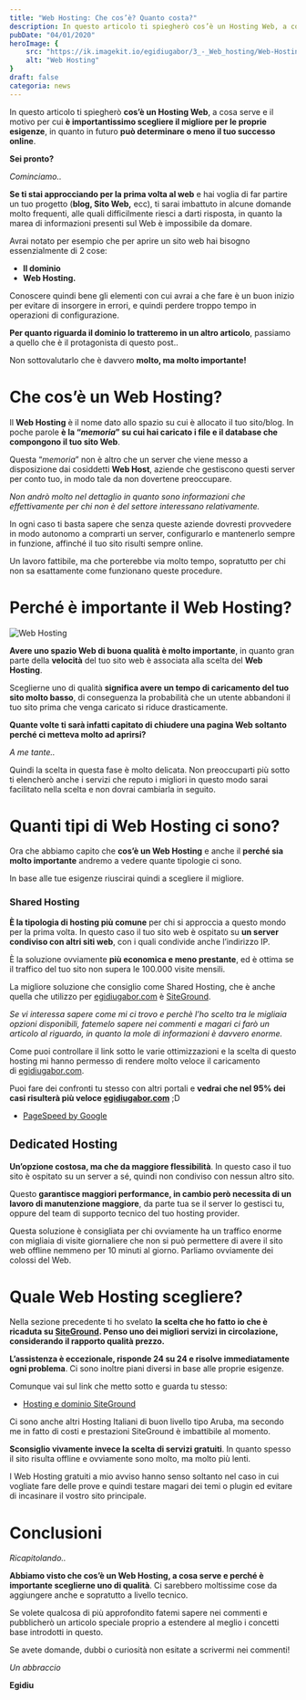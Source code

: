```yaml
---
title: "Web Hosting: Che cos’è? Quanto costa?"
description: In questo articolo ti spiegherò cos’è un Hosting Web, a cosa serve principalmente e anche il motivo per cui è importantissimo scegliere il migliore per le proprie esigenze
pubDate: "04/01/2020"
heroImage: {
    src: "https://ik.imagekit.io/egidiugabor/3_-_Web_hosting/Web-Hosting.jpg.webp?updatedAt=1685782933024",
    alt: "Web Hosting"
}
draft: false
categoria: news 
---
```

In questo articolo ti spiegherò **cos’è un Hosting Web**, a cosa serve e il motivo per cui **è importantissimo scegliere il migliore per le proprie esigenze**, in quanto in futuro **può determinare o meno il tuo successo online**.

**Sei pronto?**

*Cominciamo..*

**Se ti stai approcciando per la prima volta al web** e hai voglia di far partire un tuo progetto (**blog, Sito Web,** ecc), ti sarai imbattuto in alcune domande molto frequenti, alle quali difficilmente riesci a darti risposta, in quanto la marea di informazioni presenti sul Web è impossibile da domare.

Avrai notato per esempio che per aprire un sito web hai bisogno essenzialmente di 2 cose:

- **Il dominio**
- **Web Hosting.**

Conoscere quindi bene gli elementi con cui avrai a che fare è un buon inizio per evitare di insorgere in errori, e quindi perdere troppo tempo in operazioni di configurazione.

**Per quanto riguarda il dominio lo tratteremo in un altro articolo**, passiamo a quello che è il protagonista di questo post..

Non sottovalutarlo che è davvero **molto, ma molto importante!**

# **Che cos’è un Web Hosting?**

Il **Web Hosting** è il nome dato allo spazio su cui è allocato il tuo sito/blog. In poche parole **è la “*memoria*” su cui hai caricato i file e il database che compongono il tuo sito Web**.

Questa “*memoria*” non è altro che un server che viene messo a disposizione dai cosiddetti **Web Host**, aziende che gestiscono questi server per conto tuo, in modo tale da non dovertene preoccupare.

*Non andrò molto nel dettaglio in quanto sono informazioni che effettivamente per chi non è del settore interessano relativamente.*

In ogni caso ti basta sapere che senza queste aziende dovresti provvedere in modo autonomo a comprarti un server, configurarlo e mantenerlo sempre in funzione, affinché il tuo sito risulti sempre online.

Un lavoro fattibile, ma che porterebbe via molto tempo, sopratutto per chi non sa esattamente come funzionano queste procedure.

# **Perché è importante il Web Hosting?**

![Web Hosting](https://ik.imagekit.io/egidiugabor/3_-_Web_hosting/Web_hosting.jpg.webp?updatedAt=1685783154811)

**Avere uno spazio Web di buona qualità è molto importante**, in quanto gran parte della **velocità** del tuo sito web è associata alla scelta del **Web Hosting**.

Sceglierne uno di qualità **significa avere un tempo di caricamento del tuo sito molto basso**, di conseguenza la probabilità che un utente abbandoni il tuo sito prima che venga caricato si riduce drasticamente.

**Quante volte ti sarà infatti capitato di chiudere una pagina Web soltanto perché ci metteva molto ad aprirsi?**

*A me tante..*

Quindi la scelta in questa fase è molto delicata. Non preoccuparti più sotto ti elencherò anche i servizi che reputo i migliori in questo modo sarai facilitato nella scelta e non dovrai cambiarla in seguito.

# **Quanti tipi di Web Hosting ci sono?**

Ora che abbiamo capito che **cos’è un Web Hosting** e anche il **perché sia molto importante** andremo a vedere quante tipologie ci sono.

In base alle tue esigenze riuscirai quindi a scegliere il migliore.

### **Shared Hosting**

**È la tipologia di hosting più comune** per chi si approccia a questo mondo per la prima volta. In questo caso il tuo sito web è ospitato su **un server condiviso con altri siti web**, con i quali condivide anche l’indirizzo IP.

È la soluzione ovviamente **più economica e meno prestante**, ed è ottima se il traffico del tuo sito non supera le 100.000 visite mensili.

La migliore soluzione che consiglio come Shared Hosting, che è anche quella che utilizzo per [egidiugabor.com](https://egidiugabor.com/) è [SiteGround](https://www.siteground.it/raccomanda?referrer_id=7538361).

*Se vi interessa sapere come mi ci trovo e perchè l’ho scelto tra le migliaia opzioni disponibili, fatemelo sapere nei commenti e magari ci farò un articolo al riguardo, in quanto la mole di informazioni è davvero enorme.*

Come puoi controllare il link sotto le varie ottimizzazioni e la scelta di questo hosting mi hanno permesso di rendere molto veloce il caricamento di [egidiugabor.com](https://egidiugabor.com/).

Puoi fare dei confronti tu stesso con altri portali e **vedrai che nel 95% dei casi risulterà più veloce [egidiugabor.com](https://egidiugabor.com/)** ;D

- [PageSpeed by Google](https://developers.google.com/speed/pagespeed/insights/?url=http%3A%2F%2Fegidiugabor.com%2F&tab=mobile)

## Dedicated Hosting

**Un’opzione costosa, ma che da maggiore flessibilità**. In questo caso il tuo sito è ospitato su un server a sé, quindi non condiviso con nessun altro sito.

Questo **garantisce maggiori performance, in cambio però necessita di un lavoro di manutenzione maggiore**, da parte tua se il server lo gestisci tu, oppure del team di supporto tecnico del tuo hosting provider.

Questa soluzione è consigliata per chi ovviamente ha un traffico enorme con migliaia di visite giornaliere che non si può permettere di avere il sito web offline nemmeno per 10 minuti al giorno. Parliamo ovviamente dei colossi del Web.

# **Quale Web Hosting scegliere?**

Nella sezione precedente ti ho svelato **la scelta che ho fatto io che è ricaduta su [SiteGround](https://www.siteground.it/raccomanda?referrer_id=7538361). Penso uno dei migliori servizi in circolazione, considerando il rapporto qualità prezzo.**

**L’assistenza è eccezionale, risponde 24 su 24 e risolve immediatamente ogni problema**. Ci sono inoltre piani diversi in base alle proprie esigenze.

Comunque vai sul link che metto sotto e guarda tu stesso:

- [Hosting e dominio SiteGround](https://www.siteground.it/raccomanda?referrer_id=7538361)

Ci sono anche altri Hosting Italiani di buon livello tipo Aruba, ma secondo me in fatto di costi e prestazioni SiteGround è imbattibile al momento.

**Sconsiglio vivamente invece la scelta di servizi gratuiti**. In quanto spesso il sito risulta offline e ovviamente sono molto, ma molto più lenti.

I Web Hosting gratuiti a mio avviso hanno senso soltanto nel caso in cui vogliate fare delle prove e quindi testare magari dei temi o plugin ed evitare di incasinare il vostro sito principale.

# **Conclusioni**

*Ricapitolando..*

**Abbiamo visto che cos’è un Web Hosting, a cosa serve e perché è importante sceglierne uno di qualità**. Ci sarebbero moltissime cose da aggiungere anche e sopratutto a livello tecnico.

Se volete qualcosa di più approfondito fatemi sapere nei commenti e pubblicherò un articolo speciale proprio a estendere al meglio i concetti base introdotti in questo.

Se avete domande, dubbi o curiosità non esitate a scrivermi nei commenti!

*Un abbraccio*

**Egidiu**